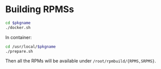 # Building RPMSs

```sh
cd $pkgname
./docker.sh
```

In container:
```sh
cd /usr/local/$pkgname
./prepare.sh
```

Then all the RPMs will be available under `/root/rpmbuild/{RPMS,SRPMS}`.

